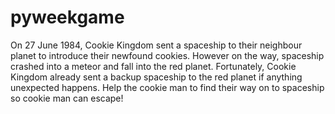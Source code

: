 # pyweekgame
On 27 June 1984, Cookie Kingdom sent a spaceship to their neighbour planet to introduce their newfound cookies. However on the way, spaceship crashed into a meteor and fall into the red planet.
Fortunately, Cookie Kingdom already sent a backup spaceship to the red planet if anything unexpected happens. Help the cookie man to find their way on to spaceship so cookie man can escape!
